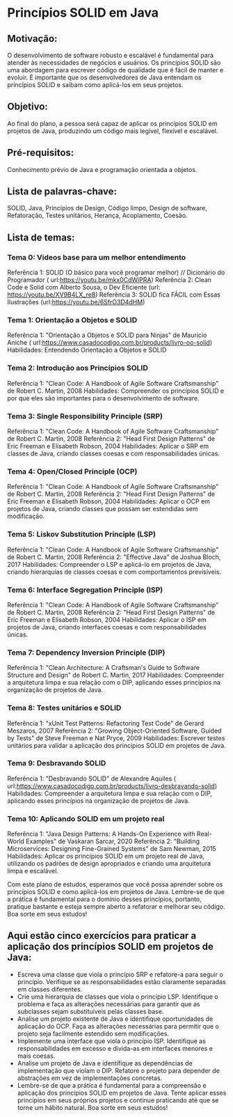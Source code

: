 # Princípios SOLID em Java

## Motivação:

O desenvolvimento de software robusto e escalável é fundamental para atender às necessidades de negócios e usuários. Os
princípios SOLID são uma abordagem para escrever código de qualidade que é fácil de manter e evoluir. É importante que
os desenvolvedores de Java entendam os princípios SOLID e saibam como aplicá-los em seus projetos.

## Objetivo:

Ao final do plano, a pessoa será capaz de aplicar os princípios SOLID em projetos de Java, produzindo um código mais
legível, flexível e escalável.

## Pré-requisitos:

Conhecimento prévio de Java e programação orientada a objetos.

## Lista de palavras-chave:

SOLID, Java, Princípios de Design, Código limpo, Design de software, Refatoração, Testes unitários, Herança,
Acoplamento, Coesão.

## Lista de temas:

### Tema 0: Videos base para um melhor entendimento

Referência 1: SOLID (O básico para você programar melhor) // Dicionário do Programador (
url:https://youtu.be/mkx0CdWiPRA)
Referência 2: Clean Code e Solid com Alberto Sousa, o Dev Eficiente (url: https://youtu.be/XV9B4LX_re8)
Referência 3: SOLID fica FÁCIL com Essas Ilustrações (url:https://youtu.be/6SfrO3D4dHM)

### Tema 1: Orientação a Objetos e SOLID

Referência 1: "Orientação a Objetos e SOLID para Ninjas" de Mauricio Aniche (
url:https://www.casadocodigo.com.br/products/livro-oo-solid)
Habilidades: Entendendo Orientação a Objetos e SOLID

### Tema 2: Introdução aos Princípios SOLID

Referência 1: "Clean Code: A Handbook of Agile Software Craftsmanship" de Robert C. Martin, 2008
Habilidades: Compreender os princípios SOLID e por que eles são importantes para o desenvolvimento de software.

### Tema 3: Single Responsibility Principle (SRP)

Referência 1: "Clean Code: A Handbook of Agile Software Craftsmanship" de Robert C. Martin, 2008
Referência 2: "Head First Design Patterns" de Eric Freeman e Elisabeth Robson, 2004
Habilidades: Aplicar o SRP em classes de Java, criando classes coesas e com responsabilidades únicas.

### Tema 4: Open/Closed Principle (OCP)

Referência 1: "Clean Code: A Handbook of Agile Software Craftsmanship" de Robert C. Martin, 2008
Referência 2: "Head First Design Patterns" de Eric Freeman e Elisabeth Robson, 2004
Habilidades: Aplicar o OCP em projetos de Java, criando classes que possam ser estendidas sem modificação.

### Tema 5: Liskov Substitution Principle (LSP)

Referência 1: "Clean Code: A Handbook of Agile Software Craftsmanship" de Robert C. Martin, 2008
Referência 2: "Effective Java" de Joshua Bloch, 2017
Habilidades: Compreender o LSP e aplicá-lo em projetos de Java, criando hierarquias de classes coesas e com
comportamentos previsíveis.

### Tema 6: Interface Segregation Principle (ISP)

Referência 1: "Clean Code: A Handbook of Agile Software Craftsmanship" de Robert C. Martin, 2008
Referência 2: "Head First Design Patterns" de Eric Freeman e Elisabeth Robson, 2004
Habilidades: Aplicar o ISP em projetos de Java, criando interfaces coesas e com responsabilidades únicas.

### Tema 7: Dependency Inversion Principle (DIP)

Referência 1: "Clean Architecture: A Craftsman's Guide to Software Structure and Design" de Robert C. Martin, 2017
Habilidades: Compreender a arquitetura limpa e sua relação com o DIP, aplicando esses princípios na organização de
projetos de Java.

### Tema 8: Testes unitários e SOLID

Referência 1: "xUnit Test Patterns: Refactoring Test Code" de Gerard Meszaros, 2007
Referência 2: "Growing Object-Oriented Software, Guided by Tests" de Steve Freeman e Nat Pryce, 2009
Habilidades: Escrever testes unitários para validar a aplicação dos princípios SOLID em projetos de Java.

### Tema 9: Desbravando SOLID

Referência 1: "Desbravando SOLID" de Alexandre Aquiles (
url:https://www.casadocodigo.com.br/products/livro-desbravando-solid)
Habilidades: Compreender a arquitetura limpa e sua relação com o DIP, aplicando esses princípios na organização de
projetos de Java.

### Tema 10: Aplicando SOLID em um projeto real

Referência 1: "Java Design Patterns: A Hands-On Experience with Real-World Examples" de Vaskaran Sarcar, 2020
Referência 2: "Building Microservices: Designing Fine-Grained Systems" de Sam Newman, 2015
Habilidades: Aplicar os princípios SOLID em um projeto real de Java, utilizando os padrões de design apropriados e
criando uma arquitetura limpa e escalável.

Com este plano de estudos, esperamos que você possa aprender sobre os princípios SOLID e como aplicá-los em projetos de
Java. Lembre-se de que a prática é fundamental para o domínio desses princípios, portanto, pratique bastante e esteja
sempre aberto a refatorar e melhorar seu código. Boa sorte em seus estudos!

## Aqui estão cinco exercícios para praticar a aplicação dos princípios SOLID em projetos de Java:

- Escreva uma classe que viola o princípio SRP e refatore-a para seguir o princípio. Verifique se as responsabilidades
	estão claramente separadas em classes diferentes.
- Crie uma hierarquia de classes que viola o princípio LSP. Identifique o problema e faça as alterações necessárias para
	garantir que as subclasses sejam substituíveis pelas classes base.
- Analise um projeto existente de Java e identifique oportunidades de aplicação do OCP. Faça as alterações necessárias
	para permitir que o projeto seja facilmente estendido sem modificações.
- Implemente uma interface que viola o princípio ISP. Identifique as responsabilidades em excesso e divida-as em
	interfaces menores e mais coesas.
- Analise um projeto de Java e identifique as dependências de implementação que violam o DIP. Refatore o projeto para
	depender de abstrações em vez de implementações concretas.
- Lembre-se de que a prática é fundamental para a compreensão e aplicação dos princípios SOLID em projetos de Java.
	Tente aplicar esses princípios em seus próprios projetos e continue praticando até que se torne um hábito natural. Boa
	sorte em seus estudos!